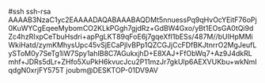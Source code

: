 #ssh
ssh-rsa AAAAB3NzaC1yc2EAAAADAQABAAABAQDMt5nnuessPq9qHvOcYEitF76oPj0KuWYCgEqeeMybomCO2KLkPGgh7gjdRz+GdBW4Gxo/yBt1EOsGA0tQi9dZc4hzRIxpCeTbuHsdri+apPgLKT89qFoE6j7gqeXfI1bESs/487M//bUIHpMMiWkiHatd/zymKMhysUpc45vSjECaPjlvBPp1QZCGJjCcFDfBKJtnrrO2MgJeufLySToM0y7SeTg1iW7Spy1ahIB8C7AGukxjhD+E8XAJ+FfObWq7+Az9J4dkRLmhf+JDRs5dLr+ZHfo5XuPkH6kvucJcu2P11mzJr7gkUlp6AEXVUKbu+wkNmIqdgN0xrjFY575T joubm@DESKTOP-01DV9AV
